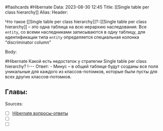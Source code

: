 #flashcards #Hibernate 
Data: 2023-08-30 12:45
Title: [[Single table per class hierarchy]]
Alias:
Header:

Что такое [[Single table per class hierarchy]]?::[[Single table per class hierarchy]] – это одна таблица на всю иерархию наследования. Все `entity`, со всеми наследниками записываются в одну таблицу, для идентификации типа `entity` определяется специальная колонка “discriminator column”
<!--SR:!2023-11-03,10,370-->



Body:


#Hibernate 
Какой есть недостаток у стратегии Single table per class hierarchy?
!---
Ответ:
	- Минус – в общей таблице будут созданы все поля уникальные для каждого из классов-потомков, которые были пусты для всех других классов-потомков.
<!--SR:!2023-11-04,10,390-->




Главы:
-


Sources:
- [ ] [Hibernate вопросы-ответы](https://docs.google.com/document/d/104EUUT-gv7xSalJlJu0DInzlyCVFjC5Sz2gcDoVtfyE/edit)
- [ ] []()
- [ ] []()
